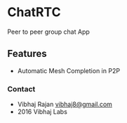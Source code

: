 # ChatRTC
Peer to peer group chat App

## Features
- Automatic Mesh Completion in P2P

### Contact
- Vibhaj Rajan <vibhaj8@gmail.com>
- 2016 Vibhaj Labs
